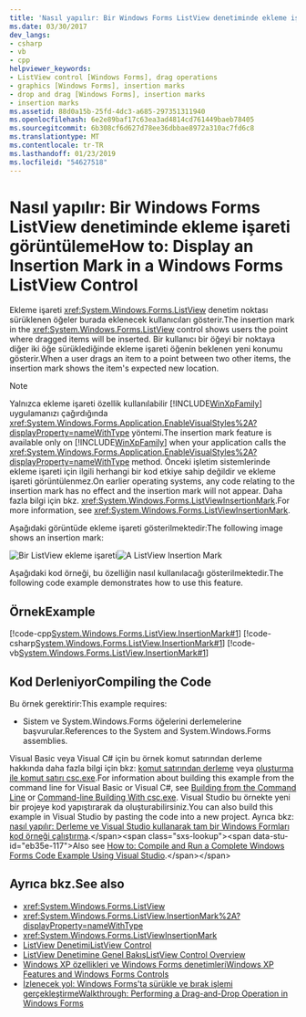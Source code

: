 ```yaml
---
title: 'Nasıl yapılır: Bir Windows Forms ListView denetiminde ekleme işareti görüntüleme'
ms.date: 03/30/2017
dev_langs:
- csharp
- vb
- cpp
helpviewer_keywords:
- ListView control [Windows Forms], drag operations
- graphics [Windows Forms], insertion marks
- drop and drag [Windows Forms], insertion marks
- insertion marks
ms.assetid: 88d0a15b-25fd-4dc3-a685-297351311940
ms.openlocfilehash: 6e2e89baf17c63ea3ad4814cd761449baeb78405
ms.sourcegitcommit: 6b308cf6d627d78ee36dbbae8972a310ac7fd6c8
ms.translationtype: MT
ms.contentlocale: tr-TR
ms.lasthandoff: 01/23/2019
ms.locfileid: "54627518"
---
```

# <a name="how-to-display-an-insertion-mark-in-a-windows-forms-listview-control"></a><span data-ttu-id="eb35e-102">Nasıl yapılır: Bir Windows Forms ListView denetiminde ekleme işareti görüntüleme</span><span class="sxs-lookup"><span data-stu-id="eb35e-102">How to: Display an Insertion Mark in a Windows Forms ListView Control</span></span>
<span data-ttu-id="eb35e-103">Ekleme işareti <xref:System.Windows.Forms.ListView> denetim noktası sürüklenen öğeler burada eklenecek kullanıcıları gösterir.</span><span class="sxs-lookup"><span data-stu-id="eb35e-103">The insertion mark in the <xref:System.Windows.Forms.ListView> control shows users the point where dragged items will be inserted.</span></span> <span data-ttu-id="eb35e-104">Bir kullanıcı bir öğeyi bir noktaya diğer iki öğe sürüklediğinde ekleme işareti öğenin beklenen yeni konumu gösterir.</span><span class="sxs-lookup"><span data-stu-id="eb35e-104">When a user drags an item to a point between two other items, the insertion mark shows the item's expected new location.</span></span>  
  
> [!NOTE]
>  <span data-ttu-id="eb35e-105">Yalnızca ekleme işareti özellik kullanılabilir [!INCLUDE[WinXpFamily](../../../../includes/winxpfamily-md.md)] uygulamanızı çağırdığında <xref:System.Windows.Forms.Application.EnableVisualStyles%2A?displayProperty=nameWithType> yöntemi.</span><span class="sxs-lookup"><span data-stu-id="eb35e-105">The insertion mark feature is available only on [!INCLUDE[WinXpFamily](../../../../includes/winxpfamily-md.md)] when your application calls the <xref:System.Windows.Forms.Application.EnableVisualStyles%2A?displayProperty=nameWithType> method.</span></span> <span data-ttu-id="eb35e-106">Önceki işletim sistemlerinde ekleme işareti için ilgili herhangi bir kod etkiye sahip değildir ve ekleme işareti görüntülenmez.</span><span class="sxs-lookup"><span data-stu-id="eb35e-106">On earlier operating systems, any code relating to the insertion mark has no effect and the insertion mark will not appear.</span></span> <span data-ttu-id="eb35e-107">Daha fazla bilgi için bkz. <xref:System.Windows.Forms.ListViewInsertionMark>.</span><span class="sxs-lookup"><span data-stu-id="eb35e-107">For more information, see <xref:System.Windows.Forms.ListViewInsertionMark>.</span></span>  
  
 <span data-ttu-id="eb35e-108">Aşağıdaki görüntüde ekleme işareti gösterilmektedir:</span><span class="sxs-lookup"><span data-stu-id="eb35e-108">The following image shows an insertion mark:</span></span>  
  
 <span data-ttu-id="eb35e-109">![Bir ListView ekleme işareti](../../../../docs/framework/winforms/controls/media/listviewinsertion.gif "ListViewInsertion")</span><span class="sxs-lookup"><span data-stu-id="eb35e-109">![A ListView Insertion Mark](../../../../docs/framework/winforms/controls/media/listviewinsertion.gif "ListViewInsertion")</span></span>  
  
 <span data-ttu-id="eb35e-110">Aşağıdaki kod örneği, bu özelliğin nasıl kullanılacağı gösterilmektedir.</span><span class="sxs-lookup"><span data-stu-id="eb35e-110">The following code example demonstrates how to use this feature.</span></span>  
  
## <a name="example"></a><span data-ttu-id="eb35e-111">Örnek</span><span class="sxs-lookup"><span data-stu-id="eb35e-111">Example</span></span>  
 [!code-cpp[System.Windows.Forms.ListView.InsertionMark#1](../../../../samples/snippets/cpp/VS_Snippets_Winforms/System.Windows.Forms.ListView.InsertionMark/CPP/listviewinsertionmarkexample.cpp#1)]
 [!code-csharp[System.Windows.Forms.ListView.InsertionMark#1](../../../../samples/snippets/csharp/VS_Snippets_Winforms/System.Windows.Forms.ListView.InsertionMark/CS/listviewinsertionmarkexample.cs#1)]
 [!code-vb[System.Windows.Forms.ListView.InsertionMark#1](../../../../samples/snippets/visualbasic/VS_Snippets_Winforms/System.Windows.Forms.ListView.InsertionMark/VB/listviewinsertionmarkexample.vb#1)]  
  
## <a name="compiling-the-code"></a><span data-ttu-id="eb35e-112">Kod Derleniyor</span><span class="sxs-lookup"><span data-stu-id="eb35e-112">Compiling the Code</span></span>  
 <span data-ttu-id="eb35e-113">Bu örnek gerektirir:</span><span class="sxs-lookup"><span data-stu-id="eb35e-113">This example requires:</span></span>  
  
-   <span data-ttu-id="eb35e-114">Sistem ve System.Windows.Forms öğelerini derlemelerine başvurular.</span><span class="sxs-lookup"><span data-stu-id="eb35e-114">References to the System and System.Windows.Forms assemblies.</span></span>  
  
 <span data-ttu-id="eb35e-115">Visual Basic veya Visual C# için bu örnek komut satırından derleme hakkında daha fazla bilgi için bkz: [komut satırından derleme](~/docs/visual-basic/reference/command-line-compiler/building-from-the-command-line.md) veya [oluşturma ile komut satırı csc.exe](~/docs/csharp/language-reference/compiler-options/command-line-building-with-csc-exe.md).</span><span class="sxs-lookup"><span data-stu-id="eb35e-115">For information about building this example from the command line for Visual Basic or Visual C#, see [Building from the Command Line](~/docs/visual-basic/reference/command-line-compiler/building-from-the-command-line.md) or [Command-line Building With csc.exe](~/docs/csharp/language-reference/compiler-options/command-line-building-with-csc-exe.md).</span></span> <span data-ttu-id="eb35e-116">Visual Studio bu örnekte yeni bir projeye kod yapıştırarak da oluşturabilirsiniz.</span><span class="sxs-lookup"><span data-stu-id="eb35e-116">You can also build this example in Visual Studio by pasting the code into a new project.</span></span>  <span data-ttu-id="eb35e-117">Ayrıca bkz: [nasıl yapılır: Derleme ve Visual Studio kullanarak tam bir Windows Formları kod örneği çalıştırma](https://msdn.microsoft.com/library/Bb129228\(v=vs.110\)).</span><span class="sxs-lookup"><span data-stu-id="eb35e-117">Also see [How to: Compile and Run a Complete Windows Forms Code Example Using Visual Studio](https://msdn.microsoft.com/library/Bb129228\(v=vs.110\)).</span></span>  
  
## <a name="see-also"></a><span data-ttu-id="eb35e-118">Ayrıca bkz.</span><span class="sxs-lookup"><span data-stu-id="eb35e-118">See also</span></span>
- <xref:System.Windows.Forms.ListView>
- <xref:System.Windows.Forms.ListView.InsertionMark%2A?displayProperty=nameWithType>
- <xref:System.Windows.Forms.ListViewInsertionMark>
- [<span data-ttu-id="eb35e-119">ListView Denetimi</span><span class="sxs-lookup"><span data-stu-id="eb35e-119">ListView Control</span></span>](../../../../docs/framework/winforms/controls/listview-control-windows-forms.md)
- [<span data-ttu-id="eb35e-120">ListView Denetimine Genel Bakış</span><span class="sxs-lookup"><span data-stu-id="eb35e-120">ListView Control Overview</span></span>](../../../../docs/framework/winforms/controls/listview-control-overview-windows-forms.md)
- [<span data-ttu-id="eb35e-121">Windows XP özellikleri ve Windows Forms denetimleri</span><span class="sxs-lookup"><span data-stu-id="eb35e-121">Windows XP Features and Windows Forms Controls</span></span>](https://msdn.microsoft.com/library/bc7fab94-fce9-4bf1-a8ad-a5837c91c3c0)
- [<span data-ttu-id="eb35e-122">İzlenecek yol: Windows Forms'ta sürükle ve bırak işlemi gerçekleştirme</span><span class="sxs-lookup"><span data-stu-id="eb35e-122">Walkthrough: Performing a Drag-and-Drop Operation in Windows Forms</span></span>](../../../../docs/framework/winforms/advanced/walkthrough-performing-a-drag-and-drop-operation-in-windows-forms.md)
